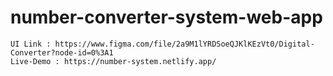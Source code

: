 # number-converter-system-web-app

    UI Link : https://www.figma.com/file/2a9M1lYRDSoeQJKlKEzVt0/Digital-Converter?node-id=0%3A1
    Live-Demo : https://number-system.netlify.app/
